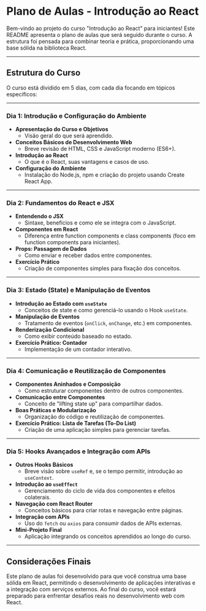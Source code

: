 # Plano de Aulas - Introdução ao React

Bem-vindo ao projeto do curso "Introdução ao React" para iniciantes! Este README apresenta o plano de aulas que será seguido durante o curso. A estrutura foi pensada para combinar teoria e prática, proporcionando uma base sólida na biblioteca React.

---

## Estrutura do Curso

O curso está dividido em 5 dias, com cada dia focando em tópicos específicos:

---

### Dia 1: Introdução e Configuração do Ambiente

- **Apresentação do Curso e Objetivos**
  - Visão geral do que será aprendido.
- **Conceitos Básicos de Desenvolvimento Web**
  - Breve revisão de HTML, CSS e JavaScript moderno (ES6+).
- **Introdução ao React**
  - O que é o React, suas vantagens e casos de uso.
- **Configuração do Ambiente**
  - Instalação do Node.js, npm e criação do projeto usando Create React App.

---

### Dia 2: Fundamentos do React e JSX

- **Entendendo o JSX**
  - Sintaxe, benefícios e como ele se integra com o JavaScript.
- **Componentes em React**
  - Diferença entre function components e class components (foco em function components para iniciantes).
- **Props: Passagem de Dados**
  - Como enviar e receber dados entre componentes.
- **Exercício Prático**
  - Criação de componentes simples para fixação dos conceitos.

---

### Dia 3: Estado (State) e Manipulação de Eventos

- **Introdução ao Estado com `useState`**
  - Conceitos de state e como gerenciá-lo usando o Hook `useState`.
- **Manipulação de Eventos**
  - Tratamento de eventos (`onClick`, `onChange`, etc.) em componentes.
- **Renderização Condicional**
  - Como exibir conteúdo baseado no estado.
- **Exercício Prático: Contador**
  - Implementação de um contador interativo.

---

### Dia 4: Comunicação e Reutilização de Componentes

- **Componentes Aninhados e Composição**
  - Como estruturar componentes dentro de outros componentes.
- **Comunicação entre Componentes**
  - Conceito de "lifting state up" para compartilhar dados.
- **Boas Práticas e Modularização**
  - Organização do código e reutilização de componentes.
- **Exercício Prático: Lista de Tarefas (To-Do List)**
  - Criação de uma aplicação simples para gerenciar tarefas.

---

### Dia 5: Hooks Avançados e Integração com APIs

- **Outros Hooks Básicos**
  - Breve visão sobre `useRef` e, se o tempo permitir, introdução ao `useContext`.
- **Introdução ao `useEffect`**
  - Gerenciamento do ciclo de vida dos componentes e efeitos colaterais.
- **Navegação com React Router**
  - Conceitos básicos para criar rotas e navegação entre páginas.
- **Integração com APIs**
  - Uso do `fetch` ou `axios` para consumir dados de APIs externas.
- **Mini-Projeto Final**
  - Aplicação integrando os conceitos aprendidos ao longo do curso.

---

## Considerações Finais

Este plano de aulas foi desenvolvido para que você construa uma base sólida em React, permitindo o desenvolvimento de aplicações interativas e a integração com serviços externos. Ao final do curso, você estará preparado para enfrentar desafios reais no desenvolvimento web com React.
